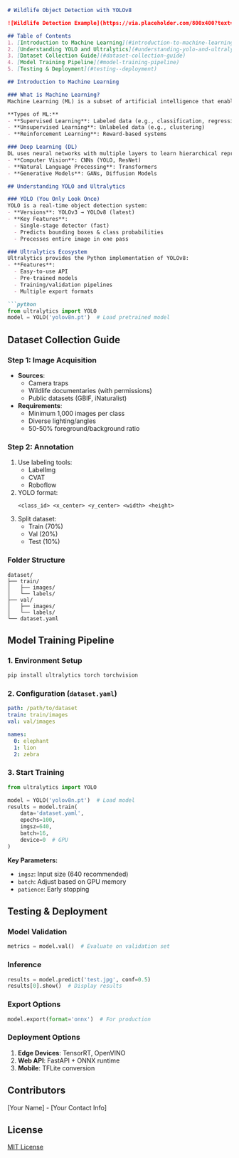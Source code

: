 
```markdown
# Wildlife Object Detection with YOLOv8

![Wildlife Detection Example](https://via.placeholder.com/800x400?text=Wildlife+YOLOv8+Detection+Example)

## Table of Contents
1. [Introduction to Machine Learning](#introduction-to-machine-learning)
2. [Understanding YOLO and Ultralytics](#understanding-yolo-and-ultralytics)
3. [Dataset Collection Guide](#dataset-collection-guide)
4. [Model Training Pipeline](#model-training-pipeline)
5. [Testing & Deployment](#testing--deployment)

## Introduction to Machine Learning

### What is Machine Learning?
Machine Learning (ML) is a subset of artificial intelligence that enables systems to learn patterns from data without being explicitly programmed.

**Types of ML:**
- **Supervised Learning**: Labeled data (e.g., classification, regression)
- **Unsupervised Learning**: Unlabeled data (e.g., clustering)
- **Reinforcement Learning**: Reward-based systems

### Deep Learning (DL)
DL uses neural networks with multiple layers to learn hierarchical representations:
- **Computer Vision**: CNNs (YOLO, ResNet)
- **Natural Language Processing**: Transformers
- **Generative Models**: GANs, Diffusion Models

## Understanding YOLO and Ultralytics

### YOLO (You Only Look Once)
YOLO is a real-time object detection system:
- **Versions**: YOLOv3 → YOLOv8 (latest)
- **Key Features**:
  - Single-stage detector (fast)
  - Predicts bounding boxes & class probabilities
  - Processes entire image in one pass

### Ultralytics Ecosystem
Ultralytics provides the Python implementation of YOLOv8:
- **Features**:
  - Easy-to-use API
  - Pre-trained models
  - Training/validation pipelines
  - Multiple export formats

```python
from ultralytics import YOLO
model = YOLO('yolov8n.pt')  # Load pretrained model
```

## Dataset Collection Guide

### Step 1: Image Acquisition
- **Sources**:
  - Camera traps
  - Wildlife documentaries (with permissions)
  - Public datasets (GBIF, iNaturalist)
- **Requirements**:
  - Minimum 1,000 images per class
  - Diverse lighting/angles
  - 50-50% foreground/background ratio

### Step 2: Annotation
1. Use labeling tools:
   - LabelImg
   - CVAT
   - Roboflow
2. YOLO format:
   ```
   <class_id> <x_center> <y_center> <width> <height>
   ```
3. Split dataset:
   - Train (70%)
   - Val (20%)
   - Test (10%)

### Folder Structure
```
dataset/
├── train/
│   ├── images/
│   └── labels/
├── val/
│   ├── images/
│   └── labels/
└── dataset.yaml
```

## Model Training Pipeline

### 1. Environment Setup
```bash
pip install ultralytics torch torchvision
```

### 2. Configuration (`dataset.yaml`)
```yaml
path: /path/to/dataset
train: train/images
val: val/images

names:
  0: elephant
  1: lion
  2: zebra
```

### 3. Start Training
```python
from ultralytics import YOLO

model = YOLO('yolov8n.pt')  # Load model
results = model.train(
    data='dataset.yaml',
    epochs=100,
    imgsz=640,
    batch=16,
    device=0  # GPU
)
```

**Key Parameters:**
- `imgsz`: Input size (640 recommended)
- `batch`: Adjust based on GPU memory
- `patience`: Early stopping

## Testing & Deployment

### Model Validation
```python
metrics = model.val()  # Evaluate on validation set
```

### Inference
```python
results = model.predict('test.jpg', conf=0.5)
results[0].show()  # Display results
```

### Export Options
```python
model.export(format='onnx')  # For production
```

### Deployment Options
1. **Edge Devices**: TensorRT, OpenVINO
2. **Web API**: FastAPI + ONNX runtime
3. **Mobile**: TFLite conversion

## Contributors
[Your Name] - [Your Contact Info]

## License
[MIT License](LICENSE)
```
